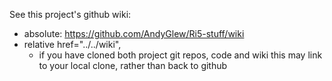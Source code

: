 See this project's github wiki:
* absolute: https://github.com/AndyGlew/Ri5-stuff/wiki
* relative href="../../wiki",
  * if you have cloned both project git repos, code and wiki this may link to your local clone, rather than back to github
